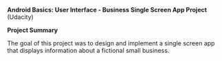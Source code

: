 **Android Basics: User Interface - Business Single Screen App Project** (Udacity)

**Project Summary**

The goal of this project was to design and implement a single screen app that displays information about a fictional small business. 

